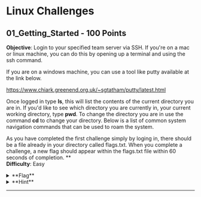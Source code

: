 
# Linux Challenges

## 01_Getting_Started - 100 Points  
**Objective**: Login to your specified team server via SSH. If you're on a mac or linux machine, you can do this by opening up a terminal and using the ssh command.

If you are on a windows machine, you can use a tool like putty available at the link below.

<a href='/resources'>https://www.chiark.greenend.org.uk/~sgtatham/putty/latest.html</a>

Once logged in type <strong>ls</strong>, this will list the contents of the current directory you are in. If you'd like to see which directory you are currently in, your current working directory, type <strong>pwd</strong>. To change the directory you are in use the command <strong>cd</strong> to change your directory. Below is a list of common system navigation commands that can be used to roam the system.

As you have completed the first challenge simply by loging in, there should be a file already in your directory called flags.txt. When you complete a challenge, a new flag should appear within the flags.txt file within 60 seconds of completion. **  
**Difficulty**: Easy  
<details>
  <summary>**Flag**</summary>
	  746217
</details>
<details>
  <summary>**Hint**</summary>
	  Here's a free hint for your first challenge. <i>(Everybody gets one)</i>

Windows Users:  
putty_screenshot.png  
Mac/Linux Users:  
unix_screenshot.png  
</details>

----------